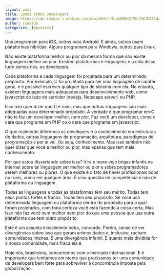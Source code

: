 ```yaml
---
layout: post
title: Somos Todos Developers
image: https://cdn-images-1.medium.com/max/800/1*8uAU58KQ17hL28KJhTA1dA.jpeg
author: ronaldo
categories: [Opiniões]
---
```


Uns programam para iOS, outros para Android. E ainda, outros
usam plataformas híbridas. Alguns programam para Windows, outros para
Linux.

Não existe plataforma melhor ou pior da mesma forma que não existe
linguagem melhor ou pior. Existem plataformas e linguagens e a cola
disso tudo somos nós, os developers.

Cada plataforma e cada linguagem foi projetada para um determinado
propósito. Por exemplo, C foi projetada para ser uma linguagem de
caráter geral, e é possível escrever qualquer tipo de sistema com ela.
No entanto, existem linguagens mais adequadas para desenvolvimento web,
como javascript do lado do servidor (nodejs, Netscape server) ou PHP.

Isso não quer dizer que C é ruim, mas que outras linguagens são mais
adequadas para determinado propósito. A verdade é que programar em C não
te faz um developer melhor, nem pior. Faz você um developer, como o cara
que programa em PHP ou o cara que programa em javascript.

O que realmente diferencia os developers é o conhecimento em estruturas
de dados, outras linguagens de programação, arquitetura, paradigmas de
programação e por aí vai. Ou seja, conhecimento. Mas isso também não
quer dizer que você é melhor ou pior, mas apenas que tem mais
conhecimento.

Por que estou dissertando sobre isso? Vira e mexe vejo brigas infantis
na internet sobre tal linguagem ser melhor ou pior e sobre programadores
serem melhores ou piores. O que existe é o fato de haver profissionais
bons ou ruins, como em qualquer área. É uma questão de competência e não
de plataforma ou linguagem.

Todas as linguagens e todas as plataformas têm seu mérito. Todas tem
seus pontos fortes e fracos. Todas tem seu propósito. Se você usa
determinada linguagem ou plataforma dentro do propósito para o qual
foram projetados, com toda certeza você está fazendo a coisa certa. Mas
isso não faz você nem melhor nem pior do que uma pessoa que usa outra
plataforma que tem outro propósito.

Este é um assunto inicialmente bobo, concordo. Porém, canso de ver
divergências sobre isso que geram animosidades e, inclusive, racham
comunidades inteiras. É uma divergência infantil. E quanto mais dividida
for a nossa comunidade, mais fraca ela é.

Hoje nós, brasileiros, concorremos com o mercado internacional. E é
importante que tenhamos em mente que precisamos ter uma comunidade de
developers bem forte para sobreviver à concorrência imposta pela
globalização.
